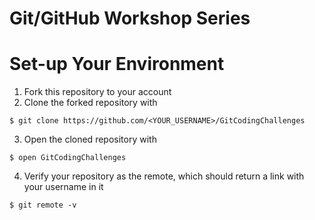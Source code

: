 # Git/GitHub Workshop Series

# Set-up Your Environment
1. Fork this repository to your account
2. Clone the forked repository with 
  ```
  $ git clone https://github.com/<YOUR_USERNAME>/GitCodingChallenges
  ```
3. Open the cloned repository with 
  ```
  $ open GitCodingChallenges
  ```
4. Verify your repository as the remote, which should return a link with your username in it
  ```
  $ git remote -v
  ``` 
